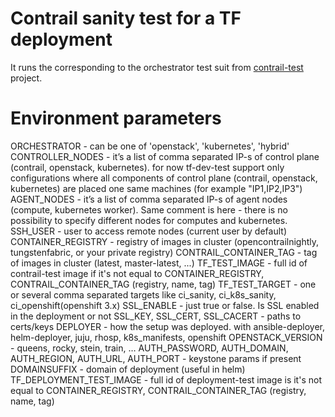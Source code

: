 # Contrail sanity test for a TF deployment

It runs the corresponding to the orchestrator test suit from [contrail-test](https://github.com/tungstenfabric/tf-test/tree/master) project.

# Environment parameters

ORCHESTRATOR - can be one of 'openstack', 'kubernetes', 'hybrid'
CONTROLLER_NODES - it’s a list of comma separated IP-s of control plane (contrail, openstack, kubernetes). for now tf-dev-test support only configurations where all components of control plane (contrail, openstack, kubernetes) are placed one same machines (for example "IP1,IP2,IP3")
AGENT_NODES - it’s a list of comma separated IP-s of agent nodes (compute, kubernetes worker). Same comment is here - there is no possibility to specify different nodes for computes and kubernetes.
SSH_USER - user to access remote nodes (current user by default)
CONTAINER_REGISTRY - registry of images in cluster (opencontrailnightly, tungstenfabric, or your private registry)
CONTRAIL_CONTAINER_TAG - tag of images in cluster (latest, master-latest, ...)
TF_TEST_IMAGE - full id of contrail-test image if it's not equal to CONTAINER_REGISTRY, CONTRAIL_CONTAINER_TAG (registry, name, tag)
TF_TEST_TARGET - one or several comma separated targets like ci_sanity, ci_k8s_sanity, ci_openshift(openshift 3.x)
SSL_ENABLE - just true or false. Is SSL enabled in the deployment or not
SSL_KEY, SSL_CERT, SSL_CACERT - paths to certs/keys
DEPLOYER - how the setup was deployed. with ansible-deployer, helm-deployer, juju, rhosp, k8s_manifests, openshift
OPENSTACK_VERSION - queens, rocky, stein, train, …
AUTH_PASSWORD, AUTH_DOMAIN, AUTH_REGION, AUTH_URL, AUTH_PORT - keystone params if present
DOMAINSUFFIX - domain of deployment (useful in helm)
TF_DEPLOYMENT_TEST_IMAGE - full id of deployment-test image is it's not equal to CONTAINER_REGISTRY, CONTRAIL_CONTAINER_TAG (registry, name, tag)